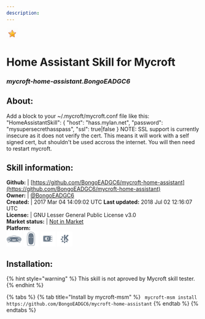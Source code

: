 ```yaml
---
description: 
---
```


![](../.gitbook/assets/star.png)  
# Home Assistant Skill for Mycroft  
### _mycroft-home-assistant.BongoEADGC6_  
## About:  
Add a block to your ~/.mycroft/mycroft.conf file like this:
"HomeAssistantSkill": {
"host": "hass.mylan.net",
"password": "mysupersecrethasspass",
"ssl": true|false
}
NOTE: SSL support is currently insecure as it does not verify the cert. This means it will
work with a self signed cert, but shouldn't be used accross the internet.
You will then need to restart mycroft.

## Skill information:  
**Github:** | [https://github.com/BongoEADGC6/mycroft-home-assistant](https://github.com/BongoEADGC6/mycroft-home-assistant)  
**Owner:** | [@BongoEADGC6](https://github.com/BongoEADGC6)  
**Created:** | 2017 Mar 04 14:09:02 UTC  **Last updated:** 2018 Jul 02 12:16:07 UTC  
**License:** | GNU Lesser General Public License v3.0  
**Market status:** | [Not in Market](https://market.mycroft.ai/skill/)  
**Platform:**  
 ![Mark I](../.gitbook/assets/mark-1-icon.png)  ![Mark II](../.gitbook/assets/mark-2-icon.png)  ![Picroft](../.gitbook/assets/picroft-icon.png)  ![plasmoid](../.gitbook/assets/kde.png)   
## Installation:  
{% hint style="warning" %}
This skill is not aproved by Mycroft skill tester.
{% endhint %}
    
{% tabs %}
{% tab title="Install by mycroft-msm" %}
``` mycroft-msm install https://github.com/BongoEADGC6/mycroft-home-assistant```
{% endtab %}
  {% endtabs %}
  